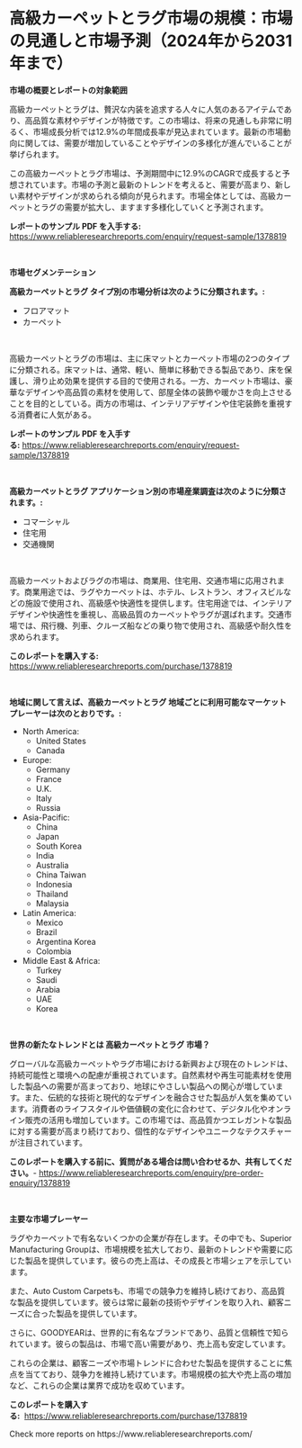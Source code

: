 <p><h1>高級カーペットとラグ市場の規模：市場の見通しと市場予測（2024年から2031年まで）</h1></p><p><strong>市場の概要とレポートの対象範囲</strong></p>
<p><p>高級カーペットとラグは、贅沢な内装を追求する人々に人気のあるアイテムであり、高品質な素材やデザインが特徴です。この市場は、将来の見通しも非常に明るく、市場成長分析では12.9%の年間成長率が見込まれています。最新の市場動向に関しては、需要が増加していることやデザインの多様化が進んでいることが挙げられます。</p><p>この高級カーペットとラグ市場は、予測期間中に12.9%のCAGRで成長すると予想されています。市場の予測と最新のトレンドを考えると、需要が高まり、新しい素材やデザインが求められる傾向が見られます。市場全体としては、高級カーペットとラグの需要が拡大し、ますます多様化していくと予測されます。</p></p>
<p><strong>レポートのサンプル PDF を入手する:</strong> <a href="https://www.reliableresearchreports.com/enquiry/request-sample/1378819">https://www.reliableresearchreports.com/enquiry/request-sample/1378819</a></p>
<p>&nbsp;</p>
<p><strong>市場セグメンテーション</strong></p>
<p><strong>高級カーペットとラグ タイプ別の市場分析は次のように分類されます。:</strong></p>
<p><ul><li>フロアマット</li><li>カーペット</li></ul></p>
<p>&nbsp;</p>
<p><p>高級カーペットとラグの市場は、主に床マットとカーペット市場の2つのタイプに分類される。床マットは、通常、軽い、簡単に移動できる製品であり、床を保護し、滑り止め効果を提供する目的で使用される。一方、カーペット市場は、豪華なデザインや高品質の素材を使用して、部屋全体の装飾や暖かさを向上させることを目的としている。両方の市場は、インテリアデザインや住宅装飾を重視する消費者に人気がある。</p></p>
<p><strong>レポートのサンプル PDF を入手する:</strong>&nbsp;<a href="https://www.reliableresearchreports.com/enquiry/request-sample/1378819">https://www.reliableresearchreports.com/enquiry/request-sample/1378819</a></p>
<p>&nbsp;</p>
<p><strong> 高級カーペットとラグ アプリケーション別の市場産業調査は次のように分類されます。:</strong></p>
<p><ul><li>コマーシャル</li><li>住宅用</li><li>交通機関</li></ul></p>
<p>&nbsp;</p>
<p><p>高級カーペットおよびラグの市場は、商業用、住宅用、交通市場に応用されます。商業用途では、ラグやカーペットは、ホテル、レストラン、オフィスビルなどの施設で使用され、高級感や快適性を提供します。住宅用途では、インテリアデザインや快適性を重視し、高級品質のカーペットやラグが選ばれます。交通市場では、飛行機、列車、クルーズ船などの乗り物で使用され、高級感や耐久性を求められます。</p></p>
<p><strong>このレポートを購入する:</strong>&nbsp; <a href="https://www.reliableresearchreports.com/purchase/1378819">https://www.reliableresearchreports.com/purchase/1378819</a></p>
<p>&nbsp;</p>
<p><strong>地域に関して言えば、高級カーペットとラグ 地域ごとに利用可能なマーケットプレーヤーは次のとおりです。:</strong></p>
<p><ul>
    <li>
        North America:
        <ul>
            <li>United States</li>
            <li>Canada</li>
        </ul>
    </li>
    <li>
        Europe:
        <ul>
            <li>Germany</li>
            <li>France</li>
            <li>U.K.</li>
            <li>Italy</li>
            <li>Russia</li>
        </ul>
    </li>
    <li>
        Asia-Pacific:
        <ul>
            <li>China</li>
            <li>Japan</li>
            <li>South Korea</li>
            <li>India</li>
            <li>Australia</li>
            <li>China Taiwan</li>
            <li>Indonesia</li>
            <li>Thailand</li>
            <li>Malaysia</li>
        </ul>
    </li>
    <li>
        Latin America:
        <ul>
            <li>Mexico</li>
            <li>Brazil</li>
            <li>Argentina Korea</li>
            <li>Colombia</li>
        </ul>
    </li>
    <li>
        Middle East & Africa:
        <ul>
            <li>Turkey</li>
            <li>Saudi</li>
            <li>Arabia</li>
            <li>UAE</li>
            <li>Korea</li>
        </ul>
    </li>
    </ul></p>
<p>&nbsp;</p>
<p><strong>世界の新たなトレンドとは 高級カーペットとラグ 市場？</strong></p>
<p><p>グローバルな高級カーペットやラグ市場における新興および現在のトレンドは、持続可能性と環境への配慮が重視されています。自然素材や再生可能素材を使用した製品への需要が高まっており、地球にやさしい製品への関心が増しています。また、伝統的な技術と現代的なデザインを融合させた製品が人気を集めています。消費者のライフスタイルや価値観の変化に合わせて、デジタル化やオンライン販売の活用も増加しています。この市場では、高品質かつエレガントな製品に対する需要が高まり続けており、個性的なデザインやユニークなテクスチャーが注目されています。</p></p>
<p><strong>このレポートを購入する前に、質問がある場合は問い合わせるか、共有してください。</strong>- <a href="https://www.reliableresearchreports.com/enquiry/pre-order-enquiry/1378819">https://www.reliableresearchreports.com/enquiry/pre-order-enquiry/1378819</a></p>
<p>&nbsp;</p>
<p><strong>主要な市場プレーヤー</strong></p>
<p><p>ラグやカーペットで有名ないくつかの企業が存在します。その中でも、Superior Manufacturing Groupは、市場規模を拡大しており、最新のトレンドや需要に応じた製品を提供しています。彼らの売上高は、その成長と市場シェアを示しています。</p><p>また、Auto Custom Carpetsも、市場での競争力を維持し続けており、高品質な製品を提供しています。彼らは常に最新の技術やデザインを取り入れ、顧客ニーズに合った製品を提供しています。</p><p>さらに、GOODYEARは、世界的に有名なブランドであり、品質と信頼性で知られています。彼らの製品は、市場で高い需要があり、売上高も安定しています。</p><p>これらの企業は、顧客ニーズや市場トレンドに合わせた製品を提供することに焦点を当てており、競争力を維持し続けています。市場規模の拡大や売上高の増加など、これらの企業は業界で成功を収めています。</p></p>
<p><strong>このレポートを購入する:</strong>&nbsp;&nbsp;<a href="https://www.reliableresearchreports.com/purchase/1378819">https://www.reliableresearchreports.com/purchase/1378819</a></p>
<p>Check more reports on https://www.reliableresearchreports.com/</p>